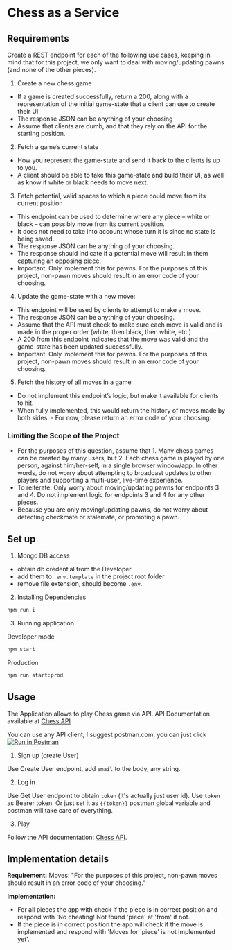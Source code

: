 # Chess as a Service

## Requirements

Create a REST endpoint for each of the following use cases, keeping in mind that for this project, we only want to deal with moving/updating pawns (and none of the other pieces).

1. Create a new chess game

- If a game is created successfully, return a 200, along with a representation of the initial game-state that a client can use to create their UI
- The response JSON can be anything of your choosing
- Assume that clients are dumb, and that they rely on the API for the starting position.

2. Fetch a game’s current state

- How you represent the game-state and send it back to the clients is up to you.
- A client should be able to take this game-state and build their UI, as well as know if white or
black needs to move next.

3. Fetch potential, valid spaces to which a piece could move from its current position

- This endpoint can be used to determine where any piece – white or black – can possibly
move from its current position.
- It does not need to take into account whose turn it is since no state is being saved.
- The response JSON can be anything of your choosing.
- The response should indicate if a potential move will result in them capturing an opposing
piece.
- Important: Only implement this for pawns. For the purposes of this project, non-pawn
moves should result in an error code of your choosing.

4. Update the game-state with a new move:

- This endpoint will be used by clients to attempt to make a move.
- The response JSON can be anything of your choosing.
- Assume that the API must check to make sure each move is valid and is made in the proper
order (white, then black, then white, etc.)
- A 200 from this endpoint indicates that the move was valid and the game-state has been
updated successfully.
- Important: Only implement this for pawns. For the purposes of this project, non-pawn
moves should result in an error code of your choosing.

5. Fetch the history of all moves in a game

- Do not implement this endpoint’s logic, but make it available for clients to hit.
- When fully implemented, this would return the history of moves made by both sides. - For now, please return an error code of your choosing.

### Limiting the Scope of the Project

- For the purposes of this question, assume that 1. Many chess games can be created by many users, but 2. Each chess game is played by one person, against him/her-self, in a single browser window/app. In other words, do not worry about attempting to broadcast updates to other players and supporting a multi-user, live-time experience.
- To reiterate: Only worry about moving/updating pawns for endpoints 3 and 4. Do not implement logic for endpoints 3 and 4 for any other pieces.
- Because you are only moving/updating pawns, do not worry about detecting checkmate or stalemate, or promoting a pawn.

## Set up

1. Mongo DB access

- obtain db credential from the Developer
- add them to `.env.template` in the project root folder
- remove file extension, should become `.env`.

2. Installing Dependencies

```bash
npm run i
```

3. Running application

Developer mode
```bash
npm start
```

Production
```bash
npm run start:prod
```

## Usage

The Application allows to play Chess game via API.
API Documentation available at [Chess API](https://documenter.getpostman.com/view/6976266/UzJFvJ2E#229e70ca-0871-4f53-a487-5b357fa69681)

You can use any API client, I suggest postman.com, you can just click [![Run in Postman](https://run.pstmn.io/button.svg)](https://app.getpostman.com/run-collection/6976266-ab9c6232-9eeb-4ba8-80a8-2a32906fd80e?action=collection%2Ffork&collection-url=entityId%3D6976266-ab9c6232-9eeb-4ba8-80a8-2a32906fd80e%26entityType%3Dcollection%26workspaceId%3D6cda8a35-4fad-46a2-8acc-e6c562458dec#?env%5BLocal%5D=W3sia2V5IjoiYmFzZVVybCIsInZhbHVlIjoibG9jYWxob3N0OjMwMDAiLCJlbmFibGVkIjp0cnVlLCJ0eXBlIjoiZGVmYXVsdCIsInNlc3Npb25WYWx1ZSI6ImxvY2FsaG9zdDozMDAwIiwic2Vzc2lvbkluZGV4IjowfV0=)

1. Sign up (create User)

Use Create User endpoint, add `email` to the body, any string.

2. Log in

Use Get User endpoint to obtain `token` (it's actually just user id).
Use `token` as Bearer token.
Or just set it as ``{{token}}`` postman global variable and postman will take care of everything.

3. Play

Follow the API documentation: [Chess API](https://documenter.getpostman.com/view/6976266/UzJFvJ2E#229e70ca-0871-4f53-a487-5b357fa69681).

## Implementation details

**Requirement:** Moves: "For the purposes of this project, non-pawn moves should result in an error code of your choosing."

**Implementation:**

- For all pieces the app with check if the piece is in correct position and respond with 'No cheating! Not found 'piece' at 'from' if not.
- If the piece is in correct position the app will check if the move is implemented and respond with 'Moves for 'piece' is not implemented yet'.

